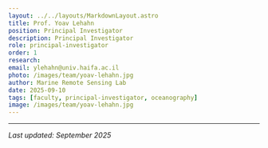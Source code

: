 ```yaml
---
layout: ../../layouts/MarkdownLayout.astro
title: Prof. Yoav Lehahn
position: Principal Investigator
description: Principal Investigator
role: principal-investigator
order: 1
research: 
email: ylehahn@univ.haifa.ac.il
photo: /images/team/yoav-lehahn.jpg
author: Marine Remote Sensing Lab
date: 2025-09-10
tags: [faculty, principal-investigator, oceanography]
image: /images/team/yoav-lehahn.jpg
---
```



---

*Last updated: September 2025*
